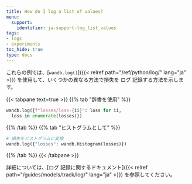```yaml
---
title: How do I log a list of values?
menu:
  support:
    identifier: ja-support-log_list_values
tags:
- logs
- experiments
toc_hide: true
type: docs
---
```


これらの例では、[`wandb.log()`]({{< relref path="/ref/python/log/" lang="ja" >}}) を使用して、いくつかの異なる方法で損失を ログ 記録する方法を示します。

{{< tabpane text=true >}}
{{% tab "辞書を使用" %}}
```python
wandb.log({f"losses/loss-{ii}": loss for ii, 
  loss in enumerate(losses)})
```
{{% /tab %}}
{{% tab "ヒストグラムとして" %}}
```python
# 損失をヒストグラムに変換
wandb.log({"losses": wandb.Histogram(losses)})  
```
{{% /tab %}}
{{< /tabpane >}}

詳細については、[ログ 記録に関するドキュメント]({{< relref path="/guides/models/track/log/" lang="ja" >}}) を参照してください。
